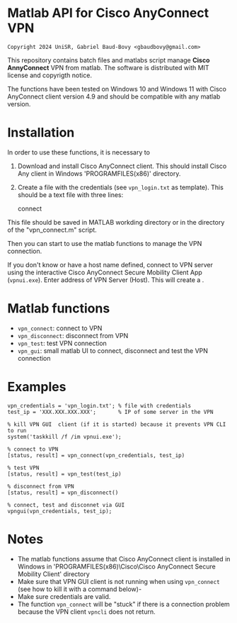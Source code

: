 # Matlab API for Cisco AnyConnect VPN

```
Copyright 2024 UniSR, Gabriel Baud-Bovy <gbaudbovy@gmail.com>
```

This repository contains batch files and matlabs script manage **Cisco AnnyConnect** VPN from matlab.  The software is distributed with MIT license and copyrigth notice.

The functions have been tested on Windows 10 and Windows 11 with Cisco AnyConnect client version 4.9 and should be compatible with any matlab version. 

# Installation 

In order to use these functions, it is necessary to 

1. Download and install Cisco AnyConnect client. This should install Cisco Any client in Windows 'PROGRAMFILES(x86)' directory.
2. Create a file with the credentials (see `vpn_login.txt` as template). This should be a text file with three lines:

     connect <hostname>
     <username>
     <password> 

  This file should be saved in MATLAB workding directory or in the
  directory of the "vpn_connect.m" script.

Then you can start to use the matlab functions to manage the VPN connection.

If you don't know or have a host name defined, connect to VPN server using the interactive Cisco AnyConnect Secure Mobility Client App (`vpnui.exe`). Enter address of VPN Server (Host). This will create a <hostname>.

# Matlab functions

- `vpn_connect`: connect to VPN  
- `vpn_disconnect`: disconnect from VPN 
- `vpn_test`: test VPN connection 
- `vpn_gui`: small matlab UI to connect, disconnect and test the VPN connection 

# Examples

```
vpn_credentials = 'vpn_login.txt'; % file with credentials
test_ip = 'XXX.XXX.XXX.XXX';       % IP of some server in the VPN

% kill VPN GUI  client (if it is started) because it prevents VPN CLI to run  
system('taskkill /f /im vpnui.exe');

% connect to VPN
[status, result] = vpn_connect(vpn_credentials, test_ip)

% test VPN
[status, result] = vpn_test(test_ip)

% disconnect from VPN
[status, result] = vpn_disconnect()

% connect, test and disconnet via GUI
vpngui(vpn_credentials, test_ip);
```

# Notes

- The matlab functions assume that Cisco AnyConnect client is installed in Windows in 'PROGRAMFILES(x86)\Cisco\Cisco AnyConnect Secure Mobility Client' directory
- Make sure that VPN GUI  client is not running when using `vpn_connect` (see how to kill it with a command below)-
- Make sure credentials are valid.
- The function `vpn_connect` will be "stuck" if there is a connection problem because the VPN client `vpncli` does not return.  


